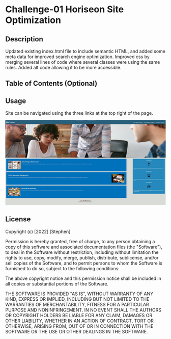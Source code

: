 # Challenge-01 Horiseon Site Optimization 

## Description

Updated existing index.html file to include semantic HTML, and added some meta data for improved search engine optimization. Improved css by merging several lines of code where 
several classes were using the same rules. Added alt code allowing it to be more accessible. 
## Table of Contents (Optional)


## Usage

Site can be navigated using the three links at the top right of the page. 

![screenshot](assets/images/screenshot.jpg)

## License



Copyright (c) [2022] [Stephen]

Permission is hereby granted, free of charge, to any person obtaining a copy
of this software and associated documentation files (the "Software"), to deal
in the Software without restriction, including without limitation the rights
to use, copy, modify, merge, publish, distribute, sublicense, and/or sell
copies of the Software, and to permit persons to whom the Software is
furnished to do so, subject to the following conditions:

The above copyright notice and this permission notice shall be included in all
copies or substantial portions of the Software.

THE SOFTWARE IS PROVIDED "AS IS", WITHOUT WARRANTY OF ANY KIND, EXPRESS OR
IMPLIED, INCLUDING BUT NOT LIMITED TO THE WARRANTIES OF MERCHANTABILITY,
FITNESS FOR A PARTICULAR PURPOSE AND NONINFRINGEMENT. IN NO EVENT SHALL THE
AUTHORS OR COPYRIGHT HOLDERS BE LIABLE FOR ANY CLAIM, DAMAGES OR OTHER
LIABILITY, WHETHER IN AN ACTION OF CONTRACT, TORT OR OTHERWISE, ARISING FROM,
OUT OF OR IN CONNECTION WITH THE SOFTWARE OR THE USE OR OTHER DEALINGS IN THE
SOFTWARE.

